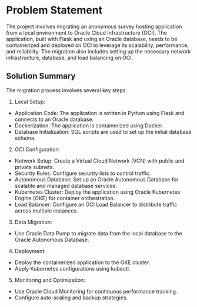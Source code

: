 # Problem Statement
The project involves migrating an anonymous survey hosting application from a local environment to Oracle Cloud Infrastructure (OCI). The application, built with Flask and using an Oracle database, needs to be containerized and deployed on OCI to leverage its scalability, performance, and reliability. The migration also includes setting up the necessary network infrastructure, database, and load balancing on OCI.

## Solution Summary
The migration process involves several key steps:

1. Local Setup:
* Application Code: The application is written in Python using Flask and connects to an Oracle database.
* Dockerization: The application is containerized using Docker.
* Database Initialization: SQL scripts are used to set up the initial database schema.

2. OCI Configuration:
* Network Setup: Create a Virtual Cloud Network (VCN) with public and private subnets.
* Security Rules: Configure security lists to control traffic.
* Autonomous Database: Set up an Oracle Autonomous Database for scalable and managed database services.
* Kubernetes Cluster: Deploy the application using Oracle Kubernetes Engine (OKE) for container orchestration.
* Load Balancer: Configure an OCI Load Balancer to distribute traffic across multiple instances.

3. Data Migration:
* Use Oracle Data Pump to migrate data from the local database to the Oracle Autonomous Database.

4. Deployment:
* Deploy the containerized application to the OKE cluster.
* Apply Kubernetes configurations using kubectl.

5. Monitoring and Optimization:
* Use Oracle Cloud Monitoring for continuous performance tracking.
* Configure auto-scaling and backup strategies.
